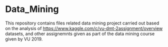 # Data_Mining

This repository contains files related data mining project carried out based on the analysis of https://www.kaggle.com/c/vu-dmt-2assignment/overview datasets, and other assignemnts given as part of the data mining course given by VU 2019.

